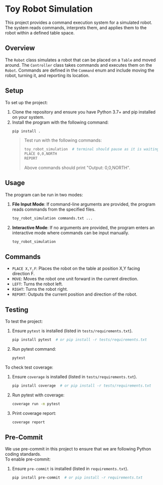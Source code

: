 # Toy Robot Simulation

This project provides a command execution system for a simulated robot. The system reads commands, interprets them, and applies them to the robot within a defined table space.


## Overview

The `Robot` class simulates a robot that can be placed on a `Table` and moved around. The `Controller` class takes commands and executes them on the `Robot`. Commands are defined in the `Command` enum and include moving the robot, turning it, and reporting its location.


## Setup

To set up the project:
1. Clone the repository and ensure you have Python 3.7+ and pip installed on your system.
2. Install the program with the following command:
    ```bash
    pip install .
    ```
    > Test run with the following commands:
    > ```bash
    > toy_robot_simulation  # terminal should pause as it is waiting for input, then you can enter below commands, Ctrl+C to exit.
    > PLACE 0,0,NORTH
    > REPORT
    > ```
    > Above commands should print "Output: 0,0,NORTH".


## Usage

The program can be run in two modes:

1. **File Input Mode**: If command-line arguments are provided, the program reads commands from the specified files.

    ```bash
    toy_robot_simulation commands.txt ...
    ```

2. **Interactive Mode**: If no arguments are provided, the program enters an interactive mode where commands can be input manually.

    ```bash
    toy_robot_simulation
    ```


## Commands

- `PLACE X,Y,F`: Places the robot on the table at position X,Y facing direction F.
- `MOVE`: Moves the robot one unit forward in the current direction.
- `LEFT`: Turns the robot left.
- `RIGHT`: Turns the robot right.
- `REPORT`: Outputs the current position and direction of the robot.


## Testing

To test the project:
1. Ensure `pytest` is installed (listed in `tests/requirements.txt`).
    ```bash
    pip install pytest  # or pip install -r tests/requirements.txt
    ```
2. Run pytest command:
    ```bash
    pytest
    ```

To check test coverage:
1. Ensure `coverage` is installed (listed in `tests/requirements.txt`).
    ```bash
    pip install coverage  # or pip install -r tests/requirements.txt
    ```
2. Run pytest with coverage:
    ```bash
    coverage run -m pytest
    ```
3. Print coverage report:
    ```bash
    coverage report
    ```


## Pre-Commit

We use pre-commit in this project to ensure that we are following Python coding standards.  
To enable pre-commit:
1. Ensure `pre-commit` is installed (listed in `requirements.txt`).
    ```bash
    pip install pre-commit  # or pip install -r requirements.txt
    ```